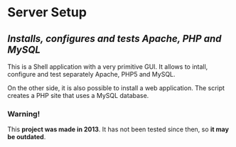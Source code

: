# Server Setup

## _Installs, configures and tests Apache, PHP and MySQL_

This is a Shell application with a very primitive GUI. It allows to intall, configure and test separately Apache, PHP5 and MySQL.

On the other side, it is also possible to install a web application. The script creates a PHP site that uses a MySQL database.

### Warning!

This **project was made in 2013**. It has not been tested since then, so **it may be outdated**.
